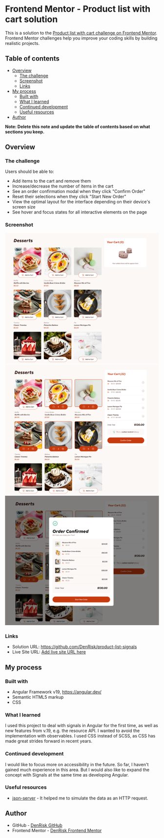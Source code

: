 # Frontend Mentor - Product list with cart solution

This is a solution to the [Product list with cart challenge on Frontend Mentor](https://www.frontendmentor.io/challenges/product-list-with-cart-5MmqLVAp_d). Frontend Mentor challenges help you improve your coding skills by building realistic projects.

## Table of contents

- [Overview](#overview)
  - [The challenge](#the-challenge)
  - [Screenshot](#screenshot)
  - [Links](#links)
- [My process](#my-process)
  - [Built with](#built-with)
  - [What I learned](#what-i-learned)
  - [Continued development](#continued-development)
  - [Useful resources](#useful-resources)
- [Author](#author)

**Note: Delete this note and update the table of contents based on what sections you keep.**

## Overview

### The challenge

Users should be able to:

- Add items to the cart and remove them
- Increase/decrease the number of items in the cart
- See an order confirmation modal when they click "Confirm Order"
- Reset their selections when they click "Start New Order"
- View the optimal layout for the interface depending on their device's screen size
- See hover and focus states for all interactive elements on the page

### Screenshot

![](./public/screenshots/Screenshot%201.png)
![](./public/screenshots/Screenshot%202.png)
![](./public/screenshots/Screenshot%203.png)

### Links

- Solution URL: https://github.com/DenRisk/product-list-signals
- Live Site URL: [Add live site URL here](https://your-live-site-url.com)

## My process

### Built with

- Angular Framework v19, https://angular.dev/
- Semantic HTML5 markup
- CSS

### What I learned

I used this project to deal with signals in Angular for the first time, as well as new features from v.19, e.g. the resource API. I wanted to avoid the implementation with observables. I used CSS instead of SCSS, as CSS has made great strides forward in recent years.

### Continued development

I would like to focus more on accessibility in the future. So far, I haven't gained much experience in this area. But I would also like to expand the concept with Signals at the same time as developing Angular.

### Useful resources

- [json-server](https://www.npmjs.com/package/json-server) - It helped me to simulate the data as an HTTP request.

## Author

- GitHub - [DenRisk GitHub](https://github.com/DenRisk)
- Frontend Mentor - [DenRisk Frontend Mentor](https://www.frontendmentor.io/profile/DenRisk)
